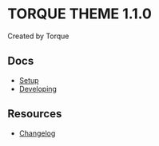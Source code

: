 # TORQUE THEME 1.1.0

Created by Torque

## Docs

- [Setup](./docs/setup.md)
- [Developing](./docs/developing.md)

## Resources

- [Changelog](./docs/changelog.md)
